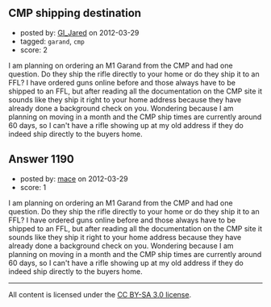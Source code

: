 ## CMP shipping destination

- posted by: [GI_Jared](https://stackexchange.com/users/-1/488-gi-jared) on 2012-03-29
- tagged: `garand`, `cmp`
- score: 2

I am planning on ordering an M1 Garand from the CMP and had one question. Do they ship the rifle directly to your home or do they ship it to an FFL? I have ordered guns online before and those always have to be shipped to an FFL, but after reading all the documentation on the CMP site it sounds like they ship it right to your home address because they have already done a background check on you. Wondering because I am planning on moving in a month and the CMP ship times are currently around 60 days, so I can't have a rifle showing up at my old address if they do indeed ship directly to the buyers home.


## Answer 1190

- posted by: [mace](https://stackexchange.com/users/-1/163-mace) on 2012-03-29
- score: 1

I am planning on ordering an M1 Garand from the CMP and had one question. Do they ship the rifle directly to your home or do they ship it to an FFL? I have ordered guns online before and those always have to be shipped to an FFL, but after reading all the documentation on the CMP site it sounds like they ship it right to your home address because they have already done a background check on you. Wondering because I am planning on moving in a month and the CMP ship times are currently around 60 days, so I can't have a rifle showing up at my old address if they do indeed ship directly to the buyers home.



---

All content is licensed under the [CC BY-SA 3.0 license](https://creativecommons.org/licenses/by-sa/3.0/).

